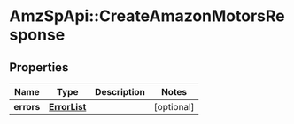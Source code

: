 # AmzSpApi::CreateAmazonMotorsResponse

## Properties
Name | Type | Description | Notes
------------ | ------------- | ------------- | -------------
**errors** | [**ErrorList**](ErrorList.md) |  | [optional] 

